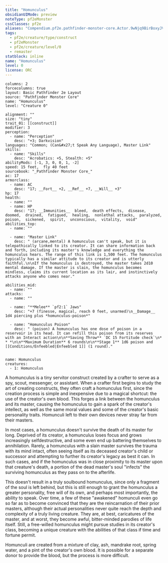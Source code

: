 ```yaml
---
title: "Homunculus"
obsidianUIMode: preview
noteType: pf2eMonster
cssClasses: pf2e
aliases: "Compendium.pf2e.pathfinder-monster-core.Actor.9wNjq9BirBoxyJVH" 
tags:
  - pf2e/creature/type/construct
  - pf2eMonster
  - pf2e/creature/level/0
  - remaster
statblock: inline
name: "Homunculus"
level: 0
license: ORC
---
```


```statblock
columns: 2
forcecolumns: true
layout: Basic Pathfinder 2e Layout
source: "Pathfinder Monster Core"
name: "Homunculus"
level: "Creature 0"

alignment: ""
size: "tiny"
trait_01: [[construct]]
modifier: 3
perception:
  - name: "Perception"
    desc: "+3; Darkvision"
languages: "Common; (Can&#x27;t Speak Any Language), Master Link"
skills:
  - name: "Skills"
    desc: "Acrobatics: +5, Stealth: +5"
abilityMods: [-1, 3, 0, 0, 1, -2]
speed: 15 feet,  fly 40 feet
sourcebook: "_Pathfinder Monster Core_"
ac: 17
armorclass:
  - name: AC
    desc: "17; __Fort__ +2, __Ref__ +7, __Will__ +3"
hp: 17
health:
  - name: ""
  - name: HP
    desc: "17; __Immunities__  bleed,  death effects,  disease,  doomed,  drained,  fatigued,  healing,  nonlethal attacks,  paralyzed,  poison,  sickened,  spirit,  unconscious,  vitality,  void"
abilities_top:
  - name: ""

  - name: "Master Link"
    desc: " (arcane,mental) A homunculus can't speak, but it is telepathically linked to its creator. It can share information back and forth, including its master's knowledge and everything the homunculus hears. The range of this link is 1,500 feet. The homunculus typically has a similar attitude to its creator and is utterly faithful.\n\nIf the homunculus is destroyed, the master takes 2d10 mental damage. If the master is slain, the homunculus becomes mindless, claims its current location as its lair, and instinctively attacks anyone who comes near."

abilities_mid:
  - name: ""
attacks:
  - name: ""

  - name: "**Melee** `pf2:1` Jaws"
    desc: "+7 (finesse, magical, reach 0 feet, unarmed)\n__Damage__  1d4 piercing plus *homunculus-poison*"

  - name: "Homunculus Poison"
    desc: " (poison) A homunculus has one dose of poison in a reservoir in its head. It can refill this poison from its reserves with an Interact action\n\n**Saving Throw** `DC 15 Fortitude check`\n* * *\n\n**Maximum Duration** 6 rounds\n\n**Stage 1** 1d6 poison and [[Conditions/Enfeebled|Enfeebled 1]] (1 round)."
 
```

```encounter-table
name: Homunculus
creatures:
  - 1: Homunculus
```



A homunculus is a tiny servitor construct created by a crafter to serve as a spy, scout, messenger, or assistant. When a crafter first begins to study the art of creating constructs, they often craft a homunculus first, since the creation process is simple and inexpensive due to a magical shortcut: the use of the creator's own blood. This forges a link between the homunculus and its master, causing the homunculus to gain a spark of the creator's intellect, as well as the same moral values and some of the creator's basic personality traits. Homunculi left to their own devices never stray far from their masters.

In most cases, a homunculus doesn't survive the death of its master for long. Deprived of its creator, a homunculus loses focus and grows increasingly selfdestructive, and some even end up battering themselves to annihilation. Rarely, a homunculus with a slain master survives the trauma with its mind intact, often seeing itself as its deceased creator's child or successor and attempting to further its creator's legacy as best it can. In such cases, and if the homunculus was in close proximity to its master upon that creature's death, a portion of the dead master's soul "infects" the surviving homunculus as they pass on to the afterlife.

This doesn't result in a truly soulbound homunculus, since only a fragment of the soul is left behind, but this is still enough to grant the homunculus a greater personality, free will of its own, and perhaps most importantly, the ability to speak. Over time, a few of these "awakened" homunculi even go so far as to become convinced that they are the reincarnation of their prior masters, although their actual personalities never quite reach the depth and complexity of a truly living creature. They are, at best, caricatures of the master, and at worst, they become awful, bitter-minded parodies of life itself. Still, a free-willed homunculus might pursue studies in its creator's class, becoming a unique creature with the abilities of that class if time and fortune permit.

Homunculi are created from a mixture of clay, ash, mandrake root, spring water, and a pint of the creator's own blood. It is possible for a separate donor to provide the blood, but the process is more difficult.
